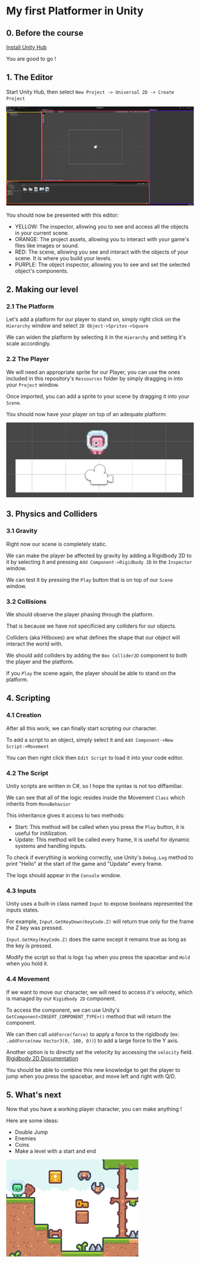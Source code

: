 # My first Platformer in Unity

## 0. Before the course

[Install Unity Hub](https://unity.com/download)

You are good to go !

## 1. The Editor

Start Unity Hub, then select `New Project -> Universal 2D -> Create Project`

![Editor](images/editor.png "Editor")

You should now be presented with this editor:

- YELLOW: The inspector, allowing you to see and access all the objects in your current scene.
- ORANGE: The project assets, allowing you to interact with your game's files like images or sound.
- RED: The scene, allowing you see and interact with the objects of your scene. It is where you build your levels.
- PURPLE: The object inspector, allowing you to see and set the selected object's components.

## 2. Making our level

### 2.1 The Platform

Let's add a platform for our player to stand on, simply right click on the `Hierarchy` window and select `2D Object->Sprites->Square`

We can widen the platform by selecting it in the `Hierarchy` and setting it's scale accordingly.

### 2.2 The Player

We will need an appropriate sprite for our Player, you can use the ones included in this repository's `Ressources` folder by simply dragging in into your `Project` window.

Once imported, you can add a sprite to your scene by dragging it into your `Scene`.

You should now have your player on top of an adequate platform:

![Platform](images/platform.png "Platform")

## 3. Physics and Colliders

### 3.1 Gravity

Right now our scene is completely static.

We can make the player be affected by gravity by adding a Rigidbody 2D to it by selecting it and pressing `Add Component->Rigidbody 2D` in the `Inspector` window.

We can test it by pressing the `Play` button that is on top of our `Scene` window.

### 3.2 Collisions

We should observe the player phasing through the platform.

That is because we have not specificied any colliders for our objects.

Colliders (aka Hitboxes) are what defines the shape that our object will interact the world with.

We should add colliders by adding the `Box Collider2D` component to both the player and the platform.

If you `Play` the scene again, the player should be able to stand on the platform.

## 4. Scripting

### 4.1 Creation

After all this work, we can finally start scripting our character.

To add a script to an object, simply select it and `Add Component->New Script->Movement`

You can then right click then `Edit Script` to load it into your code editor.

### 4.2 The Script

Unity scripts are written in C#, so I hope the syntax is not too diffamiliar.

We can see that all of the logic resides inside the Movement `Class` which inherits from `MonoBehavior`

This inheritance gives it access to two methods:
- Start: This method will be called when you press the `Play` button, it is useful for initilization.
- Update: This method will be called every frame, it is useful for dynamic systems and handling inputs.

To check if everything is working correctly, use Unity's ```Debug.Log``` method to print "Hello" at the start of the game and "Update" every frame.

The logs should appear in the `Console` window.

### 4.3 Inputs

Unity uses a built-in class named `Input` to expose booleans represented the inputs states.

For example, `Input.GetKeyDown(KeyCode.Z)` will return true only for the frame the Z key was pressed.

`Input.GetKey(KeyCode.Z)` does the same except it remains true as long as the key is pressed.

Modify the script so that is logs `Tap` when you press the spacebar and `Hold` when you hold it.

### 4.4 Movement

If we want to move our character, we will need to access it's velocity, which is managed by our `Rigidbody 2D` component.

To access the component, we can use Unity's `GetComponent<INSERT_COMPONENT_TYPE>()` method that will return the component.

We can then call `addForce(force)` to apply a force to the rigidbody (ex: `.addForce(new Vector3(0, 100, 0))`) to add a large force to the Y axis.

Another option is to directly set the velocity by accessing the `velocity` field. [Rigidbody 2D Documentation](https://docs.unity3d.com/ScriptReference/Rigidbody2D.html)


You should be able to combine this new knowledge to get the player to jump when you press the spacebar, and move left and right with Q/D.

## 5. What's next

Now that you have a working player character, you can make anything !

Here are some ideas:
- Double Jump
- Enemies
- Coins
- Make a level with a start and end

![Next](images/next.png "Next")
